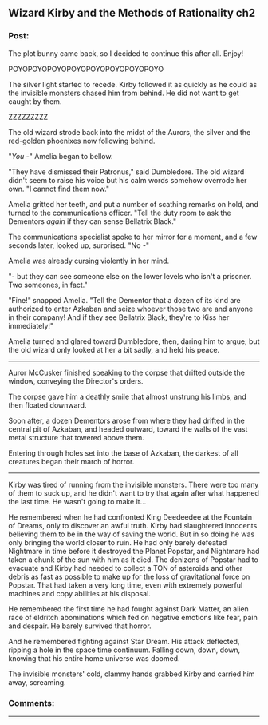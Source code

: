 ## Wizard Kirby and the Methods of Rationality ch2

### Post:

The plot bunny came back, so I decided to continue this after all. Enjoy!

POYOPOYOPOYOPOYOPOYOPOYOPOYOPOYO

The silver light started to recede. Kirby followed it as quickly as he could as the invisible monsters chased him from behind. He did not want to get caught by them.

ZZZZZZZZZ

The old wizard strode back into the midst of the Aurors, the silver and the red-golden phoenixes now following behind.

"*You* -" Amelia began to bellow.

"They have dismissed their Patronus," said Dumbledore. The old wizard didn't seem to raise his voice but his calm words somehow overrode her own. "I cannot find them now."

Amelia gritted her teeth, and put a number of scathing remarks on hold, and turned to the communications officer. "Tell the duty room to ask the Dementors *again* if they can sense Bellatrix Black."

The communications specialist spoke to her mirror for a moment, and a few seconds later, looked up, surprised. "No -"

Amelia was already cursing violently in her mind.

"- but they can see someone else on the lower levels who isn't a prisoner. Two someones, in fact."

"Fine!" snapped Amelia. "Tell the Dementor that a dozen of its kind are authorized to enter Azkaban and seize whoever those two are and anyone in their company! And if they see Bellatrix Black, they're to Kiss her immediately!"

Amelia turned and glared toward Dumbledore, then, daring him to argue; but the old wizard only looked at her a bit sadly, and held his peace.

-----

Auror McCusker finished speaking to the corpse that drifted outside the window, conveying the Director's orders.

The corpse gave him a deathly smile that almost unstrung his limbs, and then floated downward.

Soon after, a dozen Dementors arose from where they had drifted in the central pit of Azkaban, and headed outward, toward the walls of the vast metal structure that towered above them.

Entering through holes set into the base of Azkaban, the darkest of all creatures began their march of horror.

----

Kirby was tired of running from the invisible monsters. There were too many of them to suck up, and he didn't want to try that again after what happened the last time. He wasn't going to make it...

He remembered when he had confronted King Deedeedee at the Fountain of Dreams, only to discover an awful truth. Kirby had slaughtered innocents believing them to be in the way of saving the world. But in so doing he was only bringing the world closer to ruin. He had only barely defeated Nightmare in time before it destroyed the Planet Popstar, and Nightmare had taken a chunk of the sun with him as it died. The denizens of Popstar had to evacuate and Kirby had needed to collect a TON of asteroids and other debris as fast as possible to make up for the loss of gravitational force on Popstar. That had taken a very long time, even with extremely powerful machines and copy abilities at his disposal.

He remembered the first time he had fought against Dark Matter, an alien race of eldritch abominations which fed on negative emotions like fear, pain and despair. He barely survived that horror.

And he remembered fighting against Star Dream. His attack deflected, ripping a hole in the space time continuum. Falling down, down, down, knowing that his entire home universe was doomed.

The invisible monsters' cold, clammy hands grabbed Kirby and carried him away, screaming.

### Comments:

---

